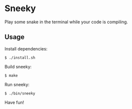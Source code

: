 # Sneeky

Play some snake in the terminal while your code is compiling.

## Usage

Install dependencies:

```
$ ./install.sh
```

Build sneeky:

```
$ make
```

Run sneeky:

```
$ ./bin/sneeky
```

Have fun!